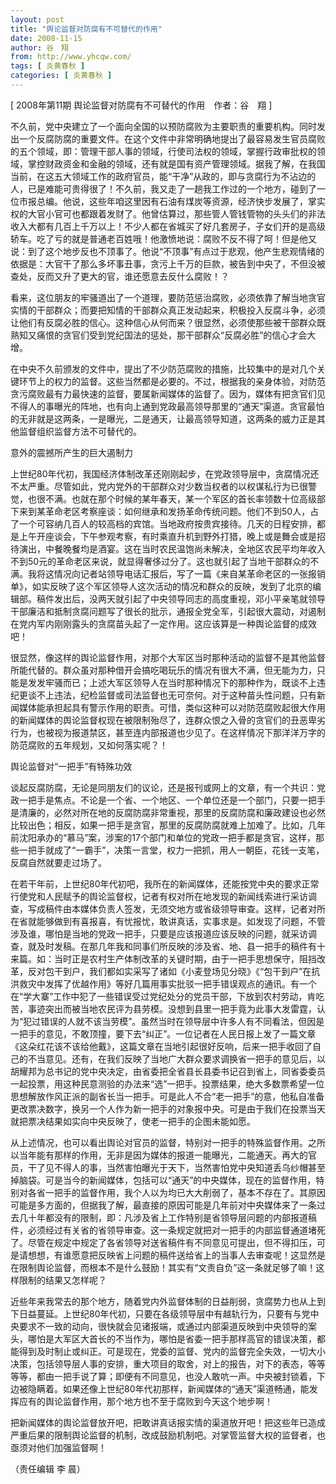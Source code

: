```yaml
---
layout: post
title: "舆论监督对防腐有不可替代的作用"
date: 2008-11-15
author: 谷　翔
from: http://www.yhcqw.com/
tags: [ 炎黄春秋 ]
categories: [ 炎黄春秋 ]
---
```



[ 2008年第11期 舆论监督对防腐有不可替代的作用　作者：谷　翔 ]


不久前，党中央建立了一个面向全国的以预防腐败为主要职责的重要机构。同时发出一个反腐防腐的重要文件。在这个文件中非常明确地提出了最容易发生官员腐败的五个领域，即：管理干部人事的领域，行使司法权的领域，掌握行政审批权的领域，掌控财政资金和金融的领域，还有就是国有资产管理领域。据我了解，在我国当前，在这五大领域工作的政府官员，能“干净”从政的，即与贪腐行为不沾边的人，已是难能可贵得很了！不久前，我又走了一趟我工作过的一个地方，碰到了一位市报总编。他说，这些年咱这里因有石油有煤炭等资源，经济快步发展了，掌实权的大官小官可也都跟着发财了。他曾估算过，那些管人管钱管物的头头们的非法收入大都有几百上千万以上！不少人都在省城买了好几套房子，子女们开的是高级轿车。吃了亏的就是普通老百姓哦！他激愤地说：腐败不反不得了呵！但是他又说：到了这个地步反也不顶事了。他说“不顶事”有点过于悲观，他产生悲观情绪的依据是：大官干了那么多坏事丑事，贪污上千万的巨款，被告到中央了，不但没被查处，反而又升了更大的官，谁还愿意去反什么腐败！？


看来，这位朋友的牢骚道出了一个道理，要防范惩治腐败，必须依靠了解当地贪官实情的干部群众；而要把知情的干部群众真正发动起来，积极投入反腐斗争，必须让他们有反腐必胜的信心。这种信心从何而来？很显然，必须使那些被干部群众既熟知又痛恨的贪官们受到党纪国法的惩处，那干部群众“反腐必胜”的信心才会大增。


在中央不久前颁发的文件中，提出了不少防范腐败的措施，比较集中的是对几个关键环节上的权力的监督。这些当然都是必要的。不过，根据我的亲身体验，对防范贪污腐败最有力最快速的监督，要属新闻媒体的监督了。因为，媒体有把贪官们见不得人的事曝光的阵地，也有向上通到党政最高领导那里的“通天”渠道。贪官最怕的无非就是这两条，一是曝光，二是通天，让最高领导知道，这两条的威力正是其他监督组织监督方法不可替代的。

意外的震撼所产生的巨大遏制力


上世纪80年代初，我国经济体制改革还刚刚起步，在党政领导层中，贪腐情况还不太严重。尽管如此，党内党外的干部群众对少数当权者的以权谋私行为已很警觉，也很不满。也就在那个时候的某年春天，某一个军区的首长率领数十位高级部下来到某革命老区考察座谈：如何继承和发扬革命传统问题。他们不到50人，占了一个可容纳几百人的较高档的宾馆。当地政府按贵宾接待。几天的日程安排，都是上午开座谈会，下午参观考察，有时乘直升机到野外打猎，晚上或是舞会或是招待演出，中餐晚餐均是酒宴。这在当时农民温饱尚未解决，全地区农民平均年收入不到50元的革命老区来说，就显得奢侈过分了。这也就引起了当地干部群众的不满。我将这情况向记者站领导电话汇报后，写了一篇《来自某革命老区的一张报销单》，如实反映了这个军区领导人这次活动的情况和群众的反映，发到了北京的编辑部。稿件发出后，没两天就引起了中央领导同志的高度重视，邓小平亲笔就领导干部廉洁和抵制贪腐问题写了很长的批示，通报全党全军，引起很大震动，对遏制在党内军内刚刚露头的贪腐苗头起了一定作用。这应该算是一种舆论监督的成效吧！


很显然，像这样的舆论监督作用，对那个大军区当时那种活动的监督不是其他监督所能代替的。群众虽对那种借开会搞吃喝玩乐的情况有很大不满，但无能为力，只能是发发牢骚而已；上述大军区领导人在当时那种情况下的那种作为，既谈不上违纪更谈不上违法，纪检监督或司法监督也无可奈何。对于这种苗头性问题，只有新闻媒体能承担起具有警示作用的职责。可惜，类似这种可以对防范腐败起很大作用的新闻媒体的舆论监督权现在被限制殆尽了，连群众恨之入骨的贪官们的丑恶卑劣行为，也被视为报道禁区，甚至连内部报道也少见了。在这样情况下那洋洋万字的防范腐败的五年规划，又如何落实呢？！

舆论监督对“一把手”有特殊功效


谈起反腐防腐，无论是同朋友们的议论，还是报刊或网上的文章，有一个共识：党政一把手是焦点。不论是一个省、一个地区、一个单位还是一个部门，只要一把手是清廉的，必然对所在地的反腐防腐非常重视，那里的反腐防腐和廉政建设也必然比较出色；相反，如果一把手是贪官，那里的反腐防腐就难上加难了。比如，几年前沈阳承办的“慕马”案，涉案的17个部门和单位的党政一把手都是贪官，这样，那些一把手就成了“一霸手”，决策一言堂，权力一把抓，用人一朝臣，花钱一支笔，反腐自然就要走过场了。


在若干年前，上世纪80年代初吧，我所在的新闻媒体，还能按党中央的要求正常行使党和人民赋予的舆论监督权，记者有权对所在地发现的新闻线索进行采访调查，写成稿件由本媒体负责人签发，无须交地方或省级领导审查。这样，记者对所在省就能够做到有喜报喜，有忧报忧，敢讲真话，实事求是。如发现了问题，不管涉及谁，哪怕是当地的党政一把手，只要是应该报道应该反映的问题，就采访调查，就及时发稿。在那几年我和同事们所反映的涉及省、地、县一把手的稿件有十来篇。如：当时正是农村生产体制改革的关键时期，由于一把手思想保守，阻挡改革，反对包干到户，我们都如实采写了诸如《小麦登场见分晓》《“包干到户”在抗洪救灾中发挥了优越作用》等好几篇用事实批驳一把手错误观点的通讯。有一个在“学大寨”工作中犯了一些错误受过党纪处分的党员干部，下放到农村劳动，肯吃苦，事迹突出而被当地农民评为县劳模。没想到县里一把手竟为此事大发雷霆，认为“犯过错误的人就不该当劳模”。虽然当时在领导层中许多人有不同看法，但因是一把手的意见，不敢顶撞，要下去“纠正”。一位记者在人民日报上发了一篇文章《这朵红花该不该给他戴》，这篇文章在当地引起很好反响，后来一把手收回了自己的不当意见。还有，在我们反映了当地广大群众要求调换省一把手的意见后，以胡耀邦为总书记的党中央决定，由省委把全省县长县委书记召到省上，同省委委员一起投票，用这种民意测验的办法来“选”一把手。投票结果，绝大多数票希望一位思想解放作风正派的副省长当一把手。可是此人不合“老一把手”的意，他私自准备更改票决数字，换另一个人作为新一把手的对象报中央。可是由于我们在投票当天就把票决结果如实向中央反映了，使老一把手的企图未能如愿。


从上述情况，也可以看出舆论对官员的监督，特别对一把手的特殊监督作用。之所以当年能有那样的作用，无非是因为媒体的报道一能曝光，二能通天。再大的官员，干了见不得人的事，当然害怕曝光于天下，当然害怕党中央知道丢乌纱帽甚至掉脑袋。可是当今的新闻媒体，包括可以“通天”的中央媒体，现在的监督作用，特别对各省一把手的监督作用，我个人以为均已大大削弱了，基本不存在了。其原因可能是多方面的，但据我了解，最直接的原因可能是几年前对中央媒体来了一条过去几十年都没有的限制，即：凡涉及省上工作特别是省领导层问题的内部报道稿件，必须经过有关省的省领导审查。这一条规定就把对一把手的内部监督通道堵死了。尽管在规定中规定了各省领导对送省稿件有不同意见可提出，但不得扣压，可是请想想，有谁愿意把反映省上问题的稿件送给省上的当事人去审查呢！这显然是在限制舆论监督，而根本不是什么鼓励！其实有“文责自负”这一条就足够了嘛！这样限制的结果又怎样呢？


近些年来我常去的那个地方，随着党内外监督体制的日益削弱，贪腐势力也从上到下日益蔓延。上世纪80年代初，只要在各级领导层中有越轨行为，只要有与党中央要求不一致的动向，很快就会见诸报端，或通过内部渠道反映到中央领导的案头，哪怕是大军区大首长的不当作为，哪怕是省委一把手那样高官的错误决策，都能得到及时制止或纠正。可是现在，党委的监督、党内的监督完全失效，一切大小决策，包括领导层人事的安排，重大项目的取舍，对上的报告，对下的表态，等等等等，都由一把手说了算；即便有不同意见，也没人敢吭一声。中央被封锁着，下边被隐瞒着。如果还像上世纪80年代初那样，新闻媒体的“通天”渠道畅通，能发挥应有的舆论监督作用，那个地方也不至于腐败到今天这个地步啊！


把新闻媒体的舆论监督放开吧，把敢讲真话报实情的渠道放开吧！把这些年已造成严重后果的限制舆论监督的机制，改成鼓励机制吧。对掌管监督大权的监督者，也亟须对他们加强监督啊！

（责任编辑 李 晨）


